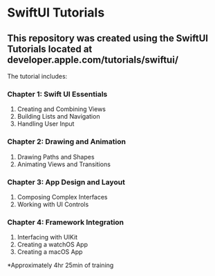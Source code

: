 # SwiftUI Tutorials

## This repository was created using the SwiftUI Tutorials located at developer.apple.com/tutorials/swiftui/

The tutorial includes: 

### Chapter 1: Swift UI Essentials

1. Creating and Combining Views
2. Building Lists and Navigation
3. Handling User Input

### Chapter 2: Drawing and Animation

1. Drawing Paths and Shapes
2. Animating Views and Transitions

### Chapter 3: App Design and Layout

1. Composing Complex Interfaces
2. Working with UI Controls

### Chapter 4: Framework Integration

1. Interfacing with UIKit
2. Creating a watchOS App
3. Creating a macOS App




*Approximately 4hr 25min of training
